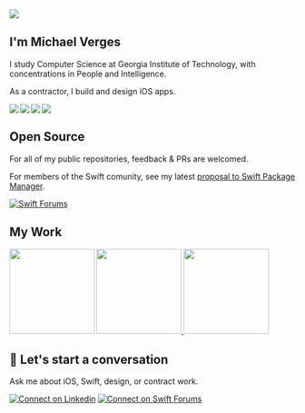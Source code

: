 <img src=https://raw.githubusercontent.com/maustinstar/maustinstar/master/profile-banner.png />

## I'm Michael Verges

I study Computer Science at Georgia Institute of Technology, with concentrations in People and Intelligence.

As a contractor, I build and design iOS apps.

<a href="https://github.com/maustinstar/resume">
  <img src="https://img.shields.io/badge/Read%20my-Resume-687581.svg" align="left" />
</a>
<a href="https://devpost.com/maustinstar">
  <img src="https://img.shields.io/badge/View%20my-Devpost-5075A2.svg" align="left" />
</a>
<a href="https://www.linkedin.com/in/michaelverges">
  <img src="https://img.shields.io/badge/Connect%20on-Linkedin-5176B1.svg" align="left" />
</a>
<a href="https://forums.swift.org/u/maustinstar">
  <img src="https://img.shields.io/badge/Connect%20on-Swift%20Forums-DE5C43.svg" />
</a>

## Open Source

For all of my public repositories, feedback & PRs are welcomed.

For members of the Swift comunity, see my latest [proposal to Swift Package Manager](https://forums.swift.org/t/package-manager-executable-only-dependencies/39070).

[![Swift Forums](https://img.shields.io/badge/Swift%20Forums-Executable%20Only%20Dependencies-DE5C43.svg)](https://forums.swift.org/t/package-manager-executable-only-dependencies/39070)

## My Work

<img align="left" src="https://github-readme-stats.vercel.app/api/top-langs/?username=maustinstar&layout=compact" height=150 />
<a href="https://github.com/maustinstar/swiftui-drawer">
  <img src="https://github-readme-stats.vercel.app/api/pin/?username=maustinstar&repo=swiftui-drawer" height=150 />
</a>

<a href="https://github.com/maustinstar/shiny">
  <img src="https://github-readme-stats.vercel.app/api/pin/?username=maustinstar&repo=shiny" height=150 />
</a>

## 💬 Let's start a conversation

Ask me about iOS, Swift, design, or contract work.

[![Connect on Linkedin](https://img.shields.io/badge/Connect%20on-Linkedin-5176B1.svg)](https://www.linkedin.com/in/michaelverges)
[![Connect on Swift Forums](https://img.shields.io/badge/Connect%20on-Swift%20Forums-DE5C43.svg)](https://forums.swift.org/u/maustinstar)

<!--
**maustinstar/maustinstar** is a ✨ _special_ ✨ repository because its `README.md` (this file) appears on your GitHub profile.

Here are some ideas to get you started:

- 🔭 I’m currently working on ...
- 🌱 I’m currently learning ...
- 👯 I’m looking to collaborate on ...
- 🤔 I’m looking for help with ...
- 💬 Ask me about ...
- 📫 How to reach me: ...
- 😄 Pronouns: ...
- ⚡ Fun fact: ...
-->
